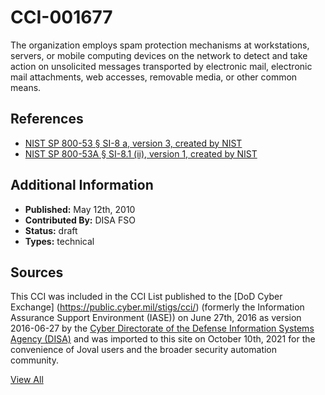# CCI-001677

The organization employs spam protection mechanisms at workstations, servers, or mobile computing devices on the network to detect and take action on unsolicited messages transported by electronic mail, electronic mail attachments, web accesses, removable media, or other common means.

## References ##

* [NIST SP 800-53 § SI-8 a, version 3, created by NIST](http://csrc.nist.gov/publications/PubsSPs.html)
* [NIST SP 800-53A § SI-8.1 (ii), version 1, created by NIST](http://csrc.nist.gov/publications/PubsSPs.html)


## Additional Information ##

* **Published:** May 12th, 2010
* **Contributed By:** DISA FSO
* **Status:** draft
* **Types:** technical

## Sources ##

This CCI was included in the CCI List published to the [DoD Cyber Exchange]
(https://public.cyber.mil/stigs/cci/) (formerly the Information Assurance Support Environment
(IASE)) on June 27th, 2016 as version 2016-06-27 by the [Cyber Directorate of the Defense 
Information Systems Agency (DISA)](https://public.cyber.mil/about-cyber/) and was imported to 
this site on October 10th, 2021 for the convenience of Joval users and the broader security automation community.

[View All](../README.md)

